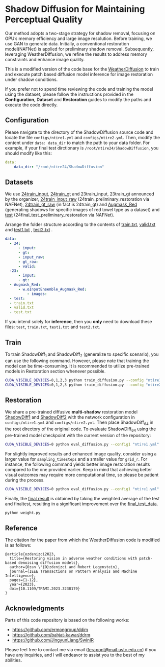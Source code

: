 # Shadow Diffusion for Maintaining Perceptual Quality

Our method adopts a two-stage strategy for shadow removal, focusing on GPU’s memory efficiency and large image resolution. Before training, we use GAN to generate data. Initially, a conventional restoration model(NAFNet) is applied for preliminary shadow removal. Subsequently, leveraging WeatherDiffusion, we refine the results to address memory constraints and enhance image quality.

This is a modified version of the code base for the [WeatherDiffusion]( https://arxiv.org/pdf/2207.14626.pdf ) to train and execute patch based diffusion model inference for image restoration under shadow conditions.

If you prefer not to spend time reviewing the code and training the model using the dataset, please follow the instructions provided in the **Configuration**, **Dataset** and **Restoration** guides to modify the paths and execute the code directly.

## Configuration

Please navigate to the directory of the ShadowDiffusion source code and locate the file `configs/ntire1.yml` and `configs/ntire2.yml`. Then, modify the content under `data: data_dir` to match the path to your data folder. For example, if your final test dirctionary is `/root/ntire24/ShadowDiffusion`, you should modify like this:

```yml
data：
	data_dir: "/root/ntire24/ShadowDiffusion"
```

## Datasets

We use [24train_input](https://codalab.lisn.upsaclay.fr/my/datasets/download/16dad948-3dc2-478a-9d8f-96c67736da49), [24train_gt](https://codalab.lisn.upsaclay.fr/my/datasets/download/64b00188-5774-47c7-b7fa-b6f76544d531) and 23train_input, 23train_gt announced by the organizer, [24train_input_raw](https://drive.google.com/drive/folders/1IGSfPDwg2el2dGi6sjuOsCAASHm29xKX?usp=sharing) (24train_preliminary_restoration via NAFNet), [24train_gt_raw](https://codalab.lisn.upsaclay.fr/my/datasets/download/64b00188-5774-47c7-b7fa-b6f76544d531) (in fact is 24train_gt) and [Augmask_Red](https://drive.google.com/drive/folders/1AK_zRiFKS4aOBtHEBv25_V4tf272fWeK?usp=sharing) (generating shadows for specific images of red towel type as a dataset) and [test](https://drive.google.com/drive/folders/1-Q-OwctHHTWZqt9hb_0wVERsIEUQemoY?usp=sharing) (24final_test_preliminary_restoration via NAFNet). 

Arrange the folder structure according to the contents of [train.txt](https://drive.google.com/file/d/1la9o8HU4SehS0AatOMDf1TwTwA15hqoe/view?usp=sharing), [valid.txt](https://drive.google.com/file/d/1nqyHc3DUjaYCydXzw-PthensI_lC85Ej/view?usp=sharing) and [test1.txt](https://drive.google.com/file/d/1pWOSw9O3I2s470OdYomrtfVj07RRejMU/view?usp=sharing) , [test2.txt](https://drive.google.com/file/d/1wXsS7aCjWs3ZzbVn_oW16U-6CA__JMP-/view?usp=sharing) .

```yaml
data:
  - 24:
      - input:
      - gt:
      - input_raw:
      - gt_raw:
      - valid:
  -23:
      - input:
      - gt:
  - Augmask_Red:
      - w.oInputEnsemble_Augmask_Red:
          - images:
  - test:
  - train.txt
  - valid.txt
  - test.txt
```

If you intend solely for **inference**, then you **only** need to download these files: `test`, `train.txt`, `test1.txt` and `test2.txt`.

## Train

To train ShadowDiff<sub>1</sub> and ShadowDiff<sub>2</sub> (generalize to specific scenario), you can use the following command. However, please note that training the model can be time-consuming. It is recommended to utilize pre-trained models in Restoration section whenever possible.

```bash
CUDA_VISIBLE_DEVICES=0,1,2,3 python train_diffusion.py --config "ntire1.yml" --resume "ShadowDiff1_2000epochs.pth.tar" --sampling_timesteps 25 --seed 61
CUDA_VISIBLE_DEVICES=0,1,2,3 python train_diffusion.py --config "ntire2.yml" --resume "ShadowDiff2_2660epochs.pth.tar" --sampling_timesteps 25 --seed 61
```

## Restoration

We share a pre-trained diffusive **multi-shadow** restoration model [ShadowDiff1](https://drive.google.com/file/d/1cm6MC5wxBBvr-wLsSZXE9cB0ZEAZ_Ka2/view?usp=sharing) and [ShadowDiff2](https://drive.google.com/file/d/1s4sNA9hLQOOxG5mx5JEmooVNRwV8lmEB/view?usp=sharing) with the network configuration in `configs/ntire1.yml` and `configs/ntire2.yml`. Then place ShadowDiff<sub>64</sub> in the root directory of the original code. To evaluate ShadowDiff<sub>64</sub> using the pre-trained model checkpoint with the current version of the repository: 

```bash
CUDA_VISIBLE_DEVICES=0 python eval_diffusion.py --config1 "ntire1.yml" --config2 "ntire2.yml" --resume1 'ShadowDiff1_2000epochs.pth.tar' --resume2 'ShadowDiff2_2660epochs.pth.tar' --test_set 'finaltest' --sampling_timesteps 250 --grid_r 16
```

For slightly improved results and enhanced image quality, consider using a larger value for `sampling_timesteps` and a smaller value for `grid_r`. For instance, the following command yields better image restoration results compared to the one provided earlier. Keep in mind that achieving better visual outcomes may require more computational time, so please be patient during the process.

```bash
CUDA_VISIBLE_DEVICES=0 python eval_diffusion.py --config1 "ntire1.yml" --config2 "ntire2.yml" --resume1 'ShadowDiff1_2000epochs.pth.tar' --resume2 'ShadowDiff2_2660epochs.pth.tar' --test_set 'finaltest' --sampling_timesteps 250 --grid_r 8
```

Finally, the [final result](https://drive.google.com/drive/folders/1n5Ik0P_4JLDkyRpK9oTfBMdK_9X3LSNY?usp=sharing) is obtained by taking the weighted average of the test and finaltest, resulting in a significant improvement over the [final_test_data](https://codalab.lisn.upsaclay.fr/my/datasets/download/cc787344-dada-41b2-9a31-d789f26aa1e4).

```bash
python weight.py
```

## Reference

The citation for the paper from which the WeatherDiffusion code is modified is as follows:
```
@article{ozdenizci2023,
  title={Restoring vision in adverse weather conditions with patch-based denoising diffusion models},
  author={Ozan \"{O}zdenizci and Robert Legenstein},
  journal={IEEE Transactions on Pattern Analysis and Machine Intelligence}, 
  pages={1-12},
  year={2023},
  doi={10.1109/TPAMI.2023.3238179}
}
```

## Acknowledgments

Parts of this code repository is based on the following works:

* https://github.com/ermongroup/ddim
* https://github.com/bahjat-kawar/ddrm
* https://github.com/JingyunLiang/SwinIR

Please feel free to contact me via email (ferapont@mail.ustc.edu.cn) if you have any inquiries, and I will endeavor to assist you to the best of my abilities.
